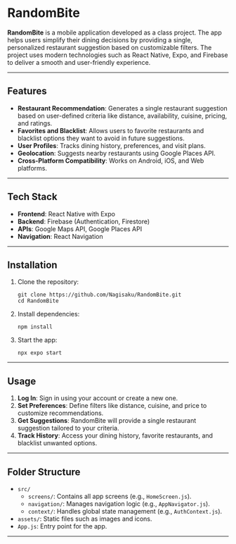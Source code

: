 
# RandomBite

**RandomBite** is a mobile application developed as a class project. The app helps users simplify their dining decisions by providing a single, personalized restaurant suggestion based on customizable filters. The project uses modern technologies such as React Native, Expo, and Firebase to deliver a smooth and user-friendly experience.

---

## Features

- **Restaurant Recommendation**: Generates a single restaurant suggestion based on user-defined criteria like distance, availability, cuisine, pricing, and ratings.
- **Favorites and Blacklist**: Allows users to favorite restaurants and blacklist options they want to avoid in future suggestions.
- **User Profiles**: Tracks dining history, preferences, and visit plans.
- **Geolocation**: Suggests nearby restaurants using Google Places API.
- **Cross-Platform Compatibility**: Works on Android, iOS, and Web platforms.

---

## Tech Stack

- **Frontend**: React Native with Expo
- **Backend**: Firebase (Authentication, Firestore)
- **APIs**: Google Maps API, Google Places API
- **Navigation**: React Navigation

---

## Installation

1. Clone the repository:
   ```
   git clone https://github.com/Nagisaku/RandomBite.git
   cd RandomBite
   ```

2. Install dependencies:
   ```
   npm install
   ```

3. Start the app:
   ```
   npx expo start
   ```
---

## Usage

1. **Log In**: Sign in using your account or create a new one.
2. **Set Preferences**: Define filters like distance, cuisine, and price to customize recommendations.
3. **Get Suggestions**: RandomBite will provide a single restaurant suggestion tailored to your criteria.
4. **Track History**: Access your dining history, favorite restaurants, and blacklist unwanted options.

---

## Folder Structure

- `src/`
  - `screens/`: Contains all app screens (e.g., `HomeScreen.js`).
  - `navigation/`: Manages navigation logic (e.g., `AppNavigator.js`).
  - `context/`: Handles global state management (e.g., `AuthContext.js`).
- `assets/`: Static files such as images and icons.
- `App.js`: Entry point for the app.

---

